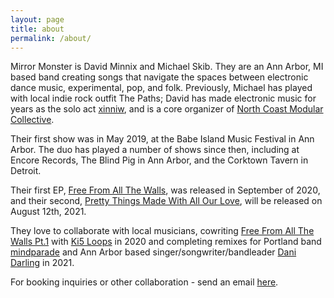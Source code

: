 ```yaml
---
layout: page
title: about
permalink: /about/
---
```

Mirror Monster is David Minnix and Michael Skib. They are an Ann Arbor, MI based band creating songs that navigate the spaces between electronic dance music, experimental, pop, and folk. 
Previously, Michael has played with local indie rock outfit The Paths; David has made electronic music for years as the solo act [xinniw](http://www.xinniw.net), and is a core organizer of [North Coast Modular Collective](http://www.northcoastmodularcollective.com/).

Their first show was in May 2019, at the Babe Island Music Festival in Ann Arbor. The duo has played a number of shows since then, including at Encore Records, The Blind Pig in Ann Arbor, and the Corktown Tavern in Detroit. 

Their first EP, [Free From All The Walls](https://mirrormonster.bandcamp.com/album/free-from-all-the-walls-ep), was released in September of 2020, and their second, [Pretty Things Made With All Our Love](https://mirrormonster.bandcamp.com/album/pretty-things-made-with-all-our-love), will be released on August 12th, 2021. 

They love to collaborate with local musicians, cowriting [Free From All The Walls Pt.1](https://mirrormonster.bandcamp.com/track/free-from-all-the-walls-pt-1-ft-ki5) with [Ki5 Loops](https://www.ki5loops.com/) in 2020 and completing remixes for Portland band [mindparade](http://www.mindparade.us/) and Ann Arbor based singer/songwriter/bandleader [Dani Darling](https://www.danidaydarling.com/) in 2021.

For booking inquiries or other collaboration - send an email [here](mailto:mirror.monster.music@gmail.com).


